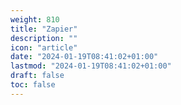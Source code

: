 ```yaml
---
weight: 810
title: "Zapier"
description: ""
icon: "article"
date: "2024-01-19T08:41:02+01:00"
lastmod: "2024-01-19T08:41:02+01:00"
draft: false
toc: false
---
```


